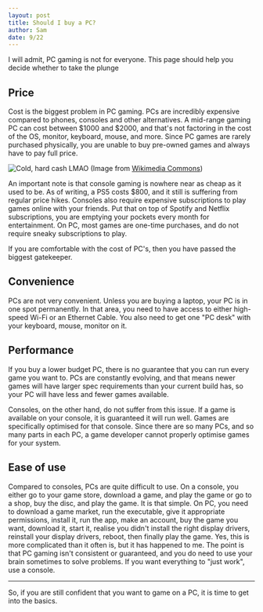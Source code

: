 ```yaml
---
layout: post
title: Should I buy a PC?
author: Sam
date: 9/22
---
```

I will admit, PC gaming is not for everyone. This page should help you decide whether to take the plunge

## Price

Cost is the biggest problem in PC gaming. PCs are incredibly expensive compared to phones, consoles and other alternatives. A mid-range gaming PC can cost between $1000 and $2000, and that's not factoring in the cost of the OS, monitor, keyboard, mouse, and more. Since PC games are rarely purchased physically, you are unable to buy pre-owned games and always have to pay full price.

![Cold, hard cash LMAO](https://upload.wikimedia.org/wikipedia/commons/f/f9/Money_Cash.jpg)
(Image from [Wikimedia Commons](https://commons.wikimedia.org/wiki/File:Money_Cash.jpg))

An important note is that console gaming is nowhere near as cheap as it used to be. As of writing, a PS5 costs $800, and it still is suffering from regular price hikes. Consoles also require expensive subscriptions to play games online with your friends. Put that on top of Spotify and Netflix subscriptions, you are emptying your pockets every month for entertainment. On PC, most games are one-time purchases, and do not require sneaky subscriptions to play.

If you are comfortable with the cost of PC's, then you have passed the biggest gatekeeper.

## Convenience

PCs are not very convenient. Unless you are buying a laptop, your PC is in one spot permanently. In that area, you need to have access to either high-speed Wi-Fi or an Ethernet Cable. You also need to get one "PC desk" with your keyboard, mouse, monitor on it.

## Performance

If you buy a lower budget PC, there is no guarantee that you can run every game you want to. PCs are constantly evolving, and that means newer games will have larger spec requirements than your current build has, so your PC will have less and fewer games available.

Consoles, on the other hand, do not suffer from this issue. If a game is available on your console, it is guaranteed it will run well. Games are specifically optimised for that console. Since there are so many PCs, and so many parts in each PC, a game developer cannot properly optimise games for your system.

## Ease of use

Compared to consoles, PCs are quite difficult to use. On a console, you either go to your game store, download a game, and play the game or go to a shop, buy the disc, and play the game. It is that simple. On PC, you need to download a game market, run the executable, give it appropriate permissions, install it, run the app, make an account, buy the game you want, download it, start it, realise you didn't install the right display drivers, reinstall your display drivers, reboot, then finally play the game. Yes, this is more complicated than it often is, but it has happened to me. The point is that PC gaming isn't consistent or guaranteed, and you do need to use your brain sometimes to solve problems. If you want everything to "just work", use a console.

---

So, if you are still confident that you want to game on a PC, it is time to get into the basics.
